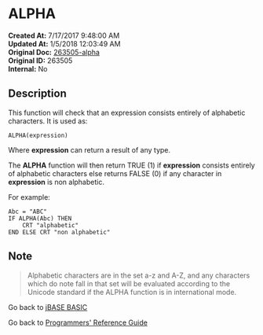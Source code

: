 # ALPHA

**Created At:** 7/17/2017 9:48:00 AM  
**Updated At:** 1/5/2018 12:03:49 AM  
**Original Doc:** [263505-alpha](https://docs.jbase.com/36868-jbase-basic/263505-alpha)  
**Original ID:** 263505  
**Internal:** No  

## Description

This function will check that an expression consists entirely of alphabetic characters. It is used as:

```
ALPHA(expression)
```

Where **expression** can return a result of any type.

The **ALPHA** function will then return TRUE (1) if **expression** consists entirely of alphabetic characters else returns FALSE (0) if any character in **expression** is non alphabetic.

For example:

```
Abc = "ABC"
IF ALPHA(Abc) THEN
    CRT "alphabetic"
END ELSE CRT "non alphabetic"
```

## Note

> Alphabetic characters are in the set a-z and A-Z, and any characters which do note fall in that set will be evaluated according to the Unicode standard if the ALPHA function is in international mode.

Go back to [jBASE BASIC](./../README.md)

Go back to [Programmers' Reference Guide](./../../reference-guides/jbc/README.md)
